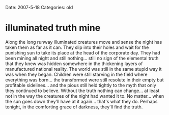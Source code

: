 Date: 2007-5-18
Categories: old

# illuminated truth mine

Along the long runway illuminated creatures move and sense the night has taken them as far as it can.  They slip into their holes and wait for the punishing sun to take its place at the head of the corporate day. They had been mining all night and still nothing... still no sign of the elemental truth that they knew was hidden somewhere in the thickening layers of manufactured national reality. The world was still in the same stupid way it was when they began.  Children were still starving in the field where everything was born... the transformed were still resolute in their empty but profitable sidelines... and the pious still held tightly to the myth that only they continued to believe. Without the truth nothing can change... at least not in the way the creatures of the night had wanted it to.  No matter... when the sun goes down they'll have at it again... that's what they do.  Perhaps tonight, in the comforting grace of darkness, they'll find the truth.
